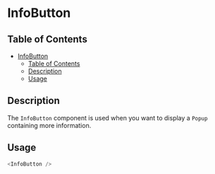 # InfoButton

## Table of Contents

- [InfoButton](#infobutton)
  - [Table of Contents](#table-of-contents)
  - [Description](#description)
  - [Usage](#usage)

## Description

The `InfoButton` component is used when you want to display a `Popup` containing more information.

## Usage

```js
<InfoButton />
```
